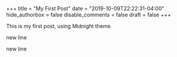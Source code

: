 +++
title = "My First Post"
date = "2019-10-09T22:22:31-04:00"
hide_authorbox = false
disable_comments = false
draft = false
+++

This is my first post, using Midnight theme

new line

new line

